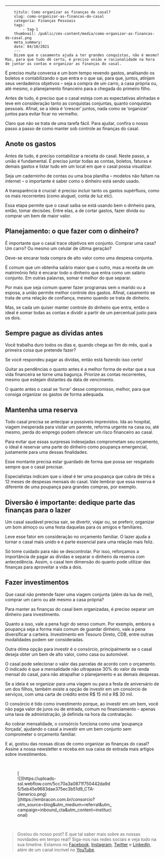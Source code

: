 ---
        titulo: Como organizar as finanças do casal?
        slug: como-organizar-as-financas-do-casal
        categoria: Finanças Pessoais
        tags:
            - tag-1
        thumbnail: /public/cms-content/media/como-organizar-as-financas-do-casal.png
        meta_summary: 
        date: 04/10/2021
        ---
        Dizem que o casamento ajuda a ter grandes conquistas, não é mesmo? Mas, para que tudo dê certo, é preciso união e racionalidade na hora de juntar as contas e organizar as finanças do casal.

É preciso muita conversa e um bom tempo revendo gastos, analisando os boletos e contabilizando o que entra e o que sai, para que, juntos, atinjam seus verdadeiros objetivos – seja a compra de um carro, a casa própria ou, até mesmo, o planejamento financeiro para a chegada do primeiro filho.

Antes de tudo, é preciso que o casal esteja com as expectativas alinhadas e leve em consideração tanto as conquistas conjuntas, quanto conquistas pessoais. Afinal, se a ideia é ‘crescer’ juntos, nada como se ‘organizar’ juntos para evitar ficar no vermelho.

Claro que não se trata de uma tarefa fácil. Para ajudar, confira o nosso passo a passo de como manter sob controle as finanças do casal.

Anote os gastos
---------------

Antes de tudo, é preciso contabilizar a receita do casal. Neste passo, a união é fundamental. É preciso juntar todas as contas, boletos, faturas e demais gastos e listar tudo em um local em que o casal possa visualizar.

Seja um caderninho de contas ou uma boa planilha – modelos não faltam na internet – o importante é saber como o dinheiro está sendo usado.

A transparência é crucial: é preciso incluir tanto os gastos supérfluos, como os mais recorrentes (como aluguel, conta de luz etc).

Essa etapa permite que o casal saiba se está usando bem o dinheiro para, então, tomar decisões. Entre elas, a de cortar gastos, fazer dívida ou comprar um bem de maior valor.

Planejamento: o que fazer com o dinheiro?
-----------------------------------------

É importante que o casal trace objetivos em conjunto. Comprar uma casa? Um carro? Ou mesmo um celular de última geração?

Deve-se encarar toda compra de alto valor como uma despesa conjunta.

É comum que um obtenha salário maior que o outro, mas a receita de um matrimônio feliz é encarar todo o dinheiro que entra como um salário conjunto. Em outras palavras, somar é melhor do que separar.

Por mais que seja comum querer fazer programas sem o marido ou a esposa, a união permite melhor controle dos gastos. Afinal, casamento se trata de uma relação de confiança, mesmo quando se trata de dinheiro.

Mas, se cada um quiser manter controle do dinheiro que entra, então o ideal é somar todas as contas e dividir a partir de um percentual justo para os dois.

Sempre pague as dívidas antes
-----------------------------

Você trabalha duro todos os dias e, quando chega ao fim do mês, qual a primeira coisa que pretende fazer?

Se você respondeu pagar as dívidas, então está fazendo isso certo!

Quitar as pendências o quanto antes é a melhor forma de evitar que a sua vida financeira se torne uma bagunça. Priorize as contas recorrentes, mesmo que estejam distantes da data de vencimento.

O quanto antes o casal se ‘livrar’ desse compromisso, melhor, para que consiga organizar os gastos de forma adequada.

Mantenha uma reserva
--------------------

Todo casal precisa se antecipar a possíveis imprevistos. Ida ao hospital, viagem inesperada para visitar um parente, reforma urgente na casa ou, até mesmo, perda do emprego podem oferecer um risco financeiro ao casal.

Para evitar que essas surpresas indesejadas comprometam seu orçamento, o ideal é reservar uma parte do dinheiro como poupança emergencial, justamente para uma dessas finalidades.

Esse montante precisa estar guardado de forma que possa ser resgatado sempre que o casal precisar.

Especialistas indicam que o ideal é ter uma poupança que cubra de três a 12 meses de despesas mensais do casal. Vale lembrar que essa reserva é diferente de uma poupança para grandes compras, por exemplo.

Diversão é importante: dedique parte das finanças para o lazer
--------------------------------------------------------------

Um casal saudável precisa sair, se divertir, viajar ou, se preferir, organizar um bom almoço ou uma festa daquelas para os amigos e familiares.

Leve esse fator em consideração no orçamento familiar. O lazer ajuda a tornar o casal mais unido e é parte essencial para uma relação mais feliz.

Só tome cuidado para não se descontrolar. Por isso, reforçamos a importância de pagar as dívidas e separar o dinheiro da reserva com antecedência. Assim, o casal tem dimensão do quanto pode utilizar das finanças para aproveitar a vida a dois.

Fazer investimentos
-------------------

Que casal não pretende fazer uma viagem conjunta (além da lua de mel), comprar um carro ou até mesmo a casa própria?

Para manter as finanças do casal bem organizadas, é preciso separar um dinheiro para investimento.

Quanto a isso, vale a pena fugir do senso comum. Por exemplo, embora a poupança seja a forma mais comum de guardar dinheiro, vale a pena diversificar a carteira. Investimento em Tesouro Direto, CDB, entre outras modalidades podem ser consideradas.

Outra ótima opção para investir é o consórcio, principalmente se o casal deseja obter um bem de alto valor, como casa ou automóvel.

O casal pode selecionar o valor das parcelas de acordo com o orçamento. O indicado é que a mensalidade não ultrapasse 30% do valor da renda mensal do casal, para não atrapalhar o planejamento e as demais despesas.

Se a ideia é se organizar para uma viagem ou para a festa de aniversário de um dos filhos, também existe a opção de investir em um consórcio de serviços, com uma carta de crédito entre R$ 15 mil e R$ 30 mil.

O consórcio é tido como investimento porque, ao investir em um bem, você não paga valor de juros ou de entrada, comum no financiamento – apenas uma taxa de administração, já definida na hora da contratação.

Ao cobrar mensalidade, o consórcio funciona como uma ‘poupança forçada’, ajudando o casal a investir em um bem conjunto sem comprometer o orçamento familiar.

E aí, gostou das nossas dicas de como organizar as finanças do casal? Assine a nossa newsletter e receba em sua caixa de entrada mais artigos sobre investimentos.

‍

<figure class="w-richtext-figure-type-image w-richtext-align-center" style="max-width:310px">[<div>![](https://uploads-ssl.webflow.com/5cc70a3a0871f750442da9d5/5eb45e9683dae375ec3b51d9_CTA-Generico.png)</div>](https://embracon.com.br/consorcio?utm_source=blog&utm_medium=referral&utm_campaign=inbound_cta&utm_content=institucional)</figure>‍

> Gostou do nosso post? E que tal saber mais sobre as nossas novidades em tempo real? Siga-nos nas redes sociais e veja tudo na sua timeline. Estamos no [Facebook](https://www.facebook.com/embracon/), [Instagram](https://www.instagram.com/embraconoficial/), [Twitter](https://twitter.com/embracon) e [LinkedIn](https://www.linkedin.com/company/1018875/), além de um canal incrível no [YouTube](https://www.youtube.com/channel/UCL-Y0mv9zc73Iek48NLUBzQ).

‍
        